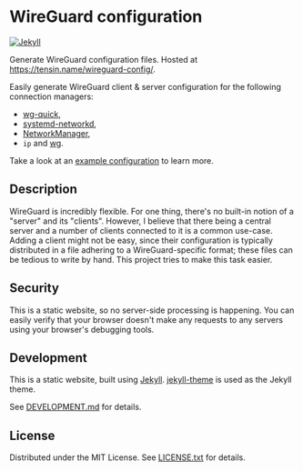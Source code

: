 WireGuard configuration
=======================

[![Jekyll](https://github.com/egor-tensin/wireguard-config/actions/workflows/jekyll.yml/badge.svg)](https://github.com/egor-tensin/wireguard-config/actions/workflows/jekyll.yml)

Generate WireGuard configuration files.
Hosted at https://tensin.name/wireguard-config/.

Easily generate WireGuard client & server configuration for the following
connection managers:

* [wg-quick],
* [systemd-networkd],
* [NetworkManager],
* `ip` and [wg].

[wg-quick]: https://man7.org/linux/man-pages/man8/wg-quick.8.html
[systemd-networkd]: https://www.freedesktop.org/software/systemd/man/systemd.network.html
[NetworkManager]: https://wiki.gnome.org/Projects/NetworkManager
[wg]: https://man7.org/linux/man-pages/man8/wg.8.html

Take a look at an [example configuration] to learn more.

[example configuration]: https://tensin.name/wireguard-config/?server_public=iNqGDQ2tltbSN4s3Fpb%2F7PRc2OSwR3%2FbPjOrf8V%2FSmA%3D&server_endpoint=123.123.123.123%3A123&preshared=Moshdr8RNfYUWG%2F0MVOlglzlze3beATD6YumDwCZf5E%3D&client_public=hvfo%2FMgizTRbrktfx3k2Q0Ib0mx0P2N6LRZEYWqkpXc%3D&client_private=qKgmDq8HWaU432qJhEa2Q6pE52P55xBHNOgzB0roP3A%3D&client_ipv4=192.168.123.123%2F24&client_ipv6=fd01%3A2345%3A6789%3A%3A192.168.123.123%2F48

Description
-----------

WireGuard is incredibly flexible.
For one thing, there's no built-in notion of a "server" and its "clients".
However, I believe that there being a central server and a number of clients
connected to it is a common use-case.
Adding a client might not be easy, since their configuration is typically
distributed in a file adhering to a WireGuard-specific format; these files can
be tedious to write by hand.
This project tries to make this task easier.

Security
--------

This is a static website, so no server-side processing is happening.
You can easily verify that your browser doesn't make any requests to any
servers using your browser's debugging tools.

Development
-----------

This is a static website, built using [Jekyll].
[jekyll-theme] is used as the Jekyll theme.

[Jekyll]: https://jekyllrb.com/
[jekyll-theme]: https://github.com/egor-tensin/jekyll-theme

See [DEVELOPMENT.md] for details.

[DEVELOPMENT.md]: DEVELOPMENT.md

License
-------

Distributed under the MIT License.
See [LICENSE.txt] for details.

[LICENSE.txt]: LICENSE.txt
